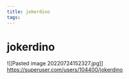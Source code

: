 ```yaml
---
title: jokerdino
tags:
---
```


# jokerdino
![[Pasted image 20220724152327.jpg]]
https://superuser.com/users/104400/jokerdino

